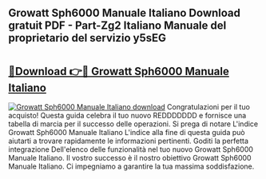 ## Growatt Sph6000 Manuale Italiano Download gratuit PDF - Part-Zg2 Italiano Manuale del proprietario del servizio y5sEG

# <h2><a href="http://dfc18q.blite.top/?on=Growatt+Sph6000+Manuale+Italiano">🔗Download 👉🔴 Growatt Sph6000 Manuale Italiano</a></h2>

[![Growatt Sph6000 Manuale Italiano download](https://i.imgur.com/lujVjoI.png)](http://dfc18q.blite.top/?on=Growatt+Sph6000+Manuale+Italiano)
Congratulazioni per il tuo acquisto! Questa guida celebra il tuo nuovo REDDDDDDD e fornisce una tabella di marcia per il successo delle operazioni. Si prega di notare L'indice Growatt Sph6000 Manuale Italiano L'indice alla fine di questa guida può aiutarti a trovare rapidamente le informazioni pertinenti. Goditi la perfetta integrazione Dell'elenco delle funzionalità nel tuo nuovo Growatt Sph6000 Manuale Italiano. Il vostro successo è il nostro obiettivo Growatt Sph6000 Manuale Italiano. Ci impegniamo a garantire la tua massima soddisfazione.
